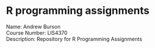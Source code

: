 # R programming assignments  

Name: Andrew Burson  
Course Number: LIS4370  
Description: Repository for R Programming Assignments


